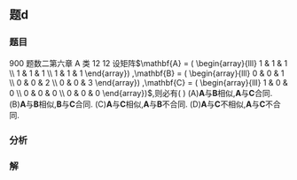 ## 题d
### 题目
900 题数二第六章 A 类 12
12 设矩阵$\mathbf{A} = ( \begin{array}{lll} 1 & 1 & 1 \\  1 & 1 & 1 \\  1 & 1 & 1 \end{array}) ,\mathbf{B} = ( \begin{array}{lll} 0 & 0 & 1 \\  0 & 0 & 2 \\  0 & 0 & 3 \end{array}) ,\mathbf{C} = ( \begin{array}{lll} 1 & 0 & 0 \\  0 & 0 & 0 \\  0 & 0 & 0 \end{array})$,则必有(   )
(A)$\mathbf{A}$与$\mathbf{B}$相似,$\mathbf{A}$与$\mathbf{C}$合同. (B)$\mathbf{A}$与$\mathbf{B}$相似,$\mathbf{B}$与$\mathbf{C}$合同. (C)$\mathbf{A}$与$\mathbf{C}$相似,$\mathbf{A}$与$\mathbf{B}$不合同. (D)$\mathbf{A}$与$\mathbf{C}$不相似,$\mathbf{A}$与$\mathbf{C}$不合同.
### 分析

### 解
